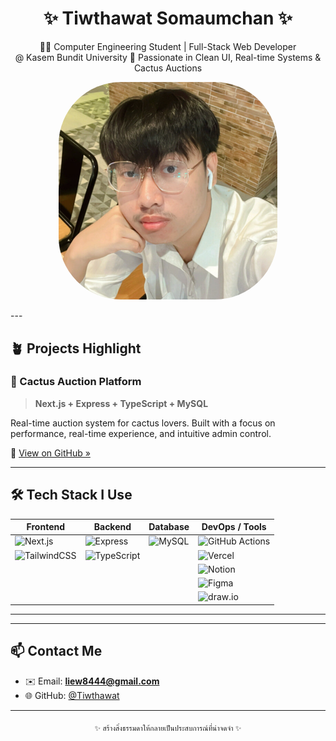 <h1 align="center">✨ Tiwthawat Somaumchan ✨</h1>
<p align="center">
  👨‍💻 Computer Engineering Student | Full-Stack Web Developer <br/>
   @ Kasem Bundit University  
  💼 Passionate in Clean UI, Real-time Systems & Cactus Auctions
</p>
<p align="center">
  <img src="สกรีนช็อต 2024-04-25 182635.png" alt="Tiwthawat's profile photo" width="350" style="border-radius: 100px;" />
</p>
---

## 🪴 Projects Highlight

### 🌵 Cactus Auction Platform  
> **Next.js + Express + TypeScript + MySQL**

Real-time auction system for cactus lovers. Built with a focus on performance, real-time experience, and intuitive admin control.

🔗 [View on GitHub »](https://github.com/Tiwthawat/project_cactus_final)

---

## 🛠 Tech Stack I Use
| Frontend | Backend | Database | DevOps / Tools |
|----------|---------|----------|----------------|
| ![Next.js](https://img.shields.io/badge/Next.js-000?style=for-the-badge&logo=nextdotjs) | ![Express](https://img.shields.io/badge/Express.js-404D59?style=for-the-badge) | ![MySQL](https://img.shields.io/badge/MySQL-00758F?style=for-the-badge&logo=mysql&logoColor=white) | ![GitHub Actions](https://img.shields.io/badge/GitHub%20Actions-2088FF?style=for-the-badge&logo=githubactions) |
| ![TailwindCSS](https://img.shields.io/badge/TailwindCSS-06B6D4?style=for-the-badge&logo=tailwindcss) | ![TypeScript](https://img.shields.io/badge/TypeScript-3178C6?style=for-the-badge&logo=typescript) |  | ![Vercel](https://img.shields.io/badge/Vercel-000?style=for-the-badge&logo=vercel) |
|  |  |  | ![Notion](https://img.shields.io/badge/Notion-000?style=for-the-badge&logo=notion&logoColor=white) |
|  |  |  | ![Figma](https://img.shields.io/badge/Figma-F24E1E?style=for-the-badge&logo=figma&logoColor=white) |
|  |  |  | ![draw.io](https://img.shields.io/badge/draw.io-F08705?style=for-the-badge&logo=diagramsdotnet&logoColor=white) |

---
---

## 📫 Contact Me

- ✉️ Email: **liew8444@gmail.com**
- 🌐 GitHub: [@Tiwthawat](https://github.com/Tiwthawat)

---

<p align="center">
  <sub>✨ สร้างสิ่งธรรมดาให้กลายเป็นประสบการณ์ที่น่าจดจำ ✨</sub>
</p>
